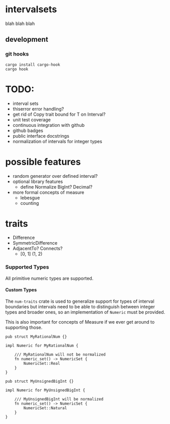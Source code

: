 # intervalsets

blah blah blah

## development

### git hooks

```
cargo install cargo-hook
cargo hook
```


# TODO:
* interval sets
* thiserror error handling?
* get rid of Copy trait bound for T on Interval?
* unit test coverage
* continuous integration with github
* github badges
* public interface docstrings
* normalization of intervals for integer types


# possible features
* random generator over defined interval?
* optional library features 
    * define Normalize BigInt? Decimal?
* more formal concepts of measure
    * lebesgue
    * counting

# traits
* Difference
* SymmetricDifference
* AdjacentTo? Connects? 
    * [0, 1] (1, 2)


### Supported Types

All primitive numeric types are supported.

#### Custom Types

The `num-traits` crate is used to generalize
support for types of interval boundaries but 
intervals need to be able to distinguish between
integer types and broader ones, so an implementation
of `Numeric` must be provided.

This is also important for concepts of Measure
if we ever get around to supporting those.

```
pub struct MyRationalNum {}

impl Numeric for MyRationalNum {

    /// MyRationalNum will not be normalized
    fn numeric_set() -> NumericSet {
        NumericSet::Real
    }
}

pub struct MyUnsignedBigInt {}

impl Numeric for MyUnsignedBigInt {
    
    /// MyUnsignedBigInt will be normalized
    fn numeric_set() -> NumericSet {
        NumericSet::Natural
    }
}
```
